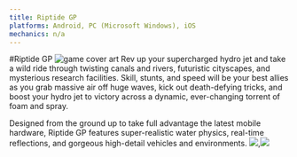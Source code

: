 ```yaml
---
title: Riptide GP
platforms: Android, PC (Microsoft Windows), iOS
mechanics: n/a
---
```

#Riptide GP
![game cover art](//images.igdb.com/igdb/image/upload/t_thumb/iplbyzm2dcxmcvjkx6s4.jpg "Logo Title Text 1")
Rev up your supercharged hydro jet and take a wild ride through twisting canals and rivers, futuristic cityscapes, and mysterious research facilities. Skill, stunts, and speed will be your best allies as you grab massive air off huge waves, kick out death-defying tricks, and boost your hydro jet to victory across a dynamic, ever-changing torrent of foam and spray.

Designed from the ground up to take full advantage the latest mobile hardware, Riptide GP features super-realistic water physics, real-time reflections, and gorgeous high-detail vehicles and environments.
<img src="//images.igdb.com/igdb/image/upload/t_thumb/sdfxpdsbo8iqcmzozji8.jpg"/>,<img src="//images.igdb.com/igdb/image/upload/t_thumb/tpctbny3clbje6ypaqza.jpg"/>
